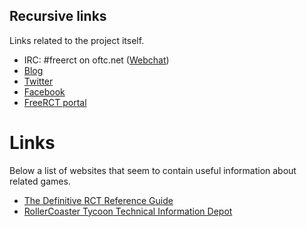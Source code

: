 ## Recursive links ##
Links related to the project itself.

  * IRC: #freerct on oftc.net ([Webchat](http://webchat.oftc.net/?channels=#freerct))
  * [Blog](http://freerct.blogspot.com/)
  * [Twitter](http://twitter.com/#!/FreeRCT)
  * [Facebook](http://www.facebook.com/freerct)
  * [FreeRCT portal](https://freerct.github.io/FreeRCT/)

# Links #
Below a list of websites that seem to contain useful information about related games.

  * [The Definitive RCT Reference Guide](http://www.jumpjet.info/Classic-Games/Windows/RCT/index.html)
  * [RollerCoaster Tycoon Technical Information Depot](http://tid.rctspace.com/)
